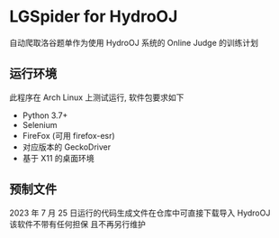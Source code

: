 # LGSpider for HydroOJ
自动爬取洛谷题单作为使用 HydroOJ 系统的 Online Judge 的训练计划
## 运行环境
此程序在 Arch Linux 上测试运行, 软件包要求如下  
- Python 3.7+
- Selenium
- FireFox (可用 firefox-esr)
- 对应版本的 GeckoDriver
- 基于 X11 的桌面环境
## 预制文件
2023 年 7 月 25 日运行的代码生成文件在仓库中可直接下载导入 HydroOJ  
该软件不带有任何担保 且不再另行维护
